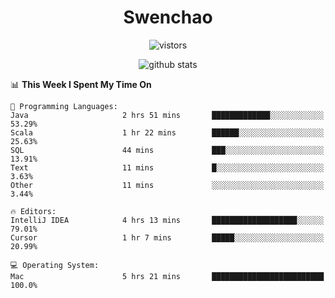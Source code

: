 <h1 align="center">Swenchao</h3>

<p align="center">
  <img src="https://visitor-badge.glitch.me/badge?page_id=Swenchao" alt="vistors" />
</p>

<p align="center">
  <img src="https://github-readme-stats.vercel.app/api?username=Swenchao&count_private=true&show_icons=true&theme=vue-dark&hide_title=true" alt="github stats" />
</p>

<!--START_SECTION:waka-->
📊 **This Week I Spent My Time On** 

```text
💬 Programming Languages: 
Java                     2 hrs 51 mins       █████████████░░░░░░░░░░░░   53.29% 
Scala                    1 hr 22 mins        ██████░░░░░░░░░░░░░░░░░░░   25.63% 
SQL                      44 mins             ███░░░░░░░░░░░░░░░░░░░░░░   13.91% 
Text                     11 mins             █░░░░░░░░░░░░░░░░░░░░░░░░   3.63% 
Other                    11 mins             ░░░░░░░░░░░░░░░░░░░░░░░░░   3.44%

🔥 Editors: 
IntelliJ IDEA            4 hrs 13 mins       ███████████████████░░░░░░   79.01% 
Cursor                   1 hr 7 mins         █████░░░░░░░░░░░░░░░░░░░░   20.99%

💻 Operating System: 
Mac                      5 hrs 21 mins       █████████████████████████   100.0%

```


<!--END_SECTION:waka-->
